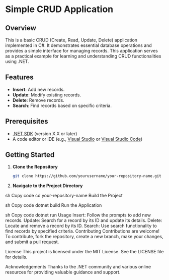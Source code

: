 # Simple CRUD Application

## Overview

This is a basic CRUD (Create, Read, Update, Delete) application implemented in C#. It demonstrates essential database operations and provides a simple interface for managing records. This application serves as a practical example for learning and understanding CRUD functionalities using .NET.

## Features

- **Insert**: Add new records.
- **Update**: Modify existing records.
- **Delete**: Remove records.
- **Search**: Find records based on specific criteria.

## Prerequisites

- [.NET SDK](https://dotnet.microsoft.com/download) (version X.X or later)
- A code editor or IDE (e.g., [Visual Studio](https://visualstudio.microsoft.com/) or [Visual Studio Code](https://code.visualstudio.com/))

## Getting Started

1. **Clone the Repository**

   ```sh
   git clone https://github.com/yourusername/your-repository-name.git
2. **Navigate to the Project Directory**

sh
Copy code
cd your-repository-name
Build the Project

sh
Copy code
dotnet build
Run the Application

sh
Copy code
dotnet run
Usage
Insert: Follow the prompts to add new records.
Update: Search for a record by its ID and update its details.
Delete: Locate and remove a record by its ID.
Search: Use search functionality to find records by specified criteria.
Contributing
Contributions are welcome! To contribute, fork the repository, create a new branch, make your changes, and submit a pull request.

License
This project is licensed under the MIT License. See the LICENSE file for details.

Acknowledgements
Thanks to the .NET community and various online resources for providing valuable guidance and support.
